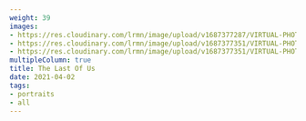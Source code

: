 ```yaml
---
weight: 39
images:
- https://res.cloudinary.com/lrmn/image/upload/v1687377287/VIRTUAL-PHOTOGRAPHY/thelastofuspart1/tlou1_7_w03ewe.jpg
- https://res.cloudinary.com/lrmn/image/upload/v1687377351/VIRTUAL-PHOTOGRAPHY/thelastofuspart1/tlou1_17_yqu9yk.jpg
- https://res.cloudinary.com/lrmn/image/upload/v1687377351/VIRTUAL-PHOTOGRAPHY/thelastofuspart1/tlou1_15_rz3u0v.jpg
multipleColumn: true
title: The Last Of Us
date: 2021-04-02
tags:
- portraits
- all
---
```

